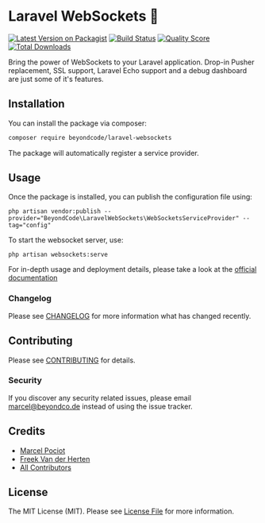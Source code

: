 # Laravel WebSockets 🚀

[![Latest Version on Packagist](https://img.shields.io/packagist/v/beyondcode/laravel-websockets.svg?style=flat-square)](https://packagist.org/packages/beyondcode/laravel-websockets)
[![Build Status](https://img.shields.io/travis/beyondcode/laravel-websockets/master.svg?style=flat-square)](https://travis-ci.org/beyondcode/laravel-websockets)
[![Quality Score](https://img.shields.io/scrutinizer/g/beyondcode/laravel-websockets.svg?style=flat-square)](https://scrutinizer-ci.com/g/beyondcode/laravel-websockets)
[![Total Downloads](https://img.shields.io/packagist/dt/beyondcode/laravel-websockets.svg?style=flat-square)](https://packagist.org/packages/beyondcode/laravel-websockets)

Bring the power of WebSockets to your Laravel application. Drop-in Pusher replacement, SSL support, Laravel Echo support and a debug dashboard are just some of it's features.

## Installation

You can install the package via composer:

```bash
composer require beyondcode/laravel-websockets
```

The package will automatically register a service provider.

## Usage

Once the package is installed, you can publish the configuration file using:

```
php artisan vendor:publish --provider="BeyondCode\LaravelWebSockets\WebSocketsServiceProvider" --tag="config"
```

To start the websocket server, use:

```
php artisan websockets:serve
```

For in-depth usage and deployment details, please take a look at the [official documentation](https://docs.beyondco.de/laravel-websockets/)

### Changelog

Please see [CHANGELOG](CHANGELOG.md) for more information what has changed recently.

## Contributing

Please see [CONTRIBUTING](CONTRIBUTING.md) for details.

### Security

If you discover any security related issues, please email marcel@beyondco.de instead of using the issue tracker.

## Credits

- [Marcel Pociot](https://github.com/mpociot)
- [Freek Van der Herten](https://github.com/freekmurze)
- [All Contributors](../../contributors)

## License

The MIT License (MIT). Please see [License File](LICENSE.md) for more information.
